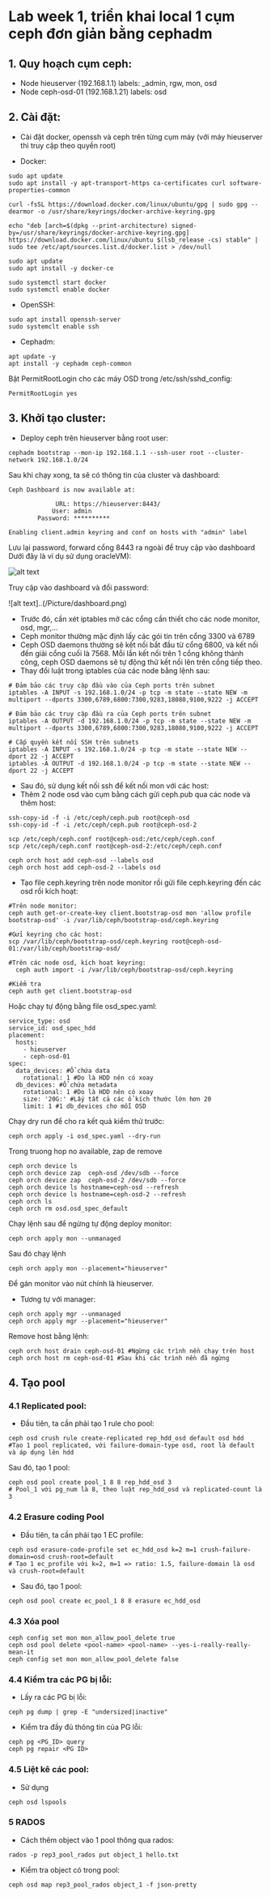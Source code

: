 # Lab week 1, triển khai local 1 cụm ceph đơn giản bằng cephadm

## 1. Quy hoạch cụm ceph:

+ Node hieuserver (192.168.1.1) labels: _admin, rgw, mon, osd
+ Node ceph-osd-01 (192.168.1.21) labels: osd


## 2. Cài đặt:

- Cài đặt docker, openssh và ceph trên từng cụm máy (với máy hieuserver thì truy cập theo quyền root)

- Docker: 

```
sudo apt update
sudo apt install -y apt-transport-https ca-certificates curl software-properties-common

curl -fsSL https://download.docker.com/linux/ubuntu/gpg | sudo gpg --dearmor -o /usr/share/keyrings/docker-archive-keyring.gpg

echo "deb [arch=$(dpkg --print-architecture) signed-by=/usr/share/keyrings/docker-archive-keyring.gpg] https://download.docker.com/linux/ubuntu $(lsb_release -cs) stable" | sudo tee /etc/apt/sources.list.d/docker.list > /dev/null

sudo apt update
sudo apt install -y docker-ce

sudo systemctl start docker
sudo systemctl enable docker
```

- OpenSSH:

```
sudo apt install openssh-server
sudo systemclt enable ssh
```

- Cephadm:

```
apt update -y
apt install -y cephadm ceph-common

```
Bật PermitRootLogin cho các máy OSD trong /etc/ssh/sshd_config:
```
PermitRootLogin yes
```
## 3. Khởi tạo cluster:
- Deploy ceph trên hieuserver bằng root user:

```
cephadm bootstrap --mon-ip 192.168.1.1 --ssh-user root --cluster-network 192.168.1.0/24
```

Sau khi chạy xong, ta sẽ có thông tin của cluster và dashboard:
```
Ceph Dashboard is now available at:

             URL: https://hieuserver:8443/
            User: admin
        Password: **********

Enabling client.admin keyring and conf on hosts with "admin" label
```

Lưu lại password, forward cổng 8443 ra ngoài để truy cập vào dashboard  Dưới đây là ví dụ sử dụng oracleVM):

![alt text](../Picture/port-forward.png)

Truy cập vào dashboard và đổi password:

![alt text]..(/Picture/dashboard.png)
- Trước đó, cần xét iptables mở các cổng cần thiết cho các node monitor, osd, mgr,...
- Ceph monitor thường mặc định lấy các gói tin trên cổng 3300 và 6789
- Ceph OSD daemons thường sẽ kết nối bắt đầu từ cổng 6800, và kết nối đến giải cổng cuối là 7568. Mỗi lần kết nối trên 1 cổng không thành công, ceph OSD daemons sẽ tự động thử kết nối lên trên cổng tiếp theo.
- Thay đổi luật trong iptables của các node bằng lệnh sau:
```
# Đảm bảo các truy cập đầu vào của Ceph ports trên subnet
iptables -A INPUT -s 192.168.1.0/24 -p tcp -m state --state NEW -m multiport --dports 3300,6789,6800:7300,9283,18080,9100,9222 -j ACCEPT

# Đảm bảo các truy cập đầu ra của Ceph ports trên subnet
iptables -A OUTPUT -d 192.168.1.0/24 -p tcp -m state --state NEW -m multiport --dports 3300,6789,6800:7300,9283,18080,9100,9222 -j ACCEPT

# Cấp quyền kết nối SSH trên subnets
iptables -A INPUT -s 192.168.1.0/24 -p tcp -m state --state NEW --dport 22 -j ACCEPT
iptables -A OUTPUT -d 192.168.1.0/24 -p tcp -m state --state NEW --dport 22 -j ACCEPT

```
- Sau đó, sử dụng kết nối ssh để kết nối mon với các host:
- Thêm 2 node osd vào cụm bằng cách gửi ceph.pub qua các node và thêm host:
```
ssh-copy-id -f -i /etc/ceph/ceph.pub root@ceph-osd
ssh-copy-id -f -i /etc/ceph/ceph.pub root@ceph-osd-2 

scp /etc/ceph/ceph.conf root@ceph-osd:/etc/ceph/ceph.conf
scp /etc/ceph/ceph.conf root@ceph-osd-2:/etc/ceph/ceph.conf

ceph orch host add ceph-osd --labels osd
ceph orch host add ceph-osd-2 --labels osd
```
- Tạo file ceph.keyring trên node monitor rồi gửi file ceph.keyring đến các osd rồi kích hoạt:
```
#Trên node monitor:
ceph auth get-or-create-key client.bootstrap-osd mon 'allow profile bootstrap-osd' -i /var/lib/ceph/bootstrap-osd/ceph.keyring

#Gửi keyring cho các host:
scp /var/lib/ceph/bootstrap-osd/ceph.keyring root@ceph-osd-01:/var/lib/ceph/bootstrap-osd/

#Trên các node osd, kích hoạt keyring:
  ceph auth import -i /var/lib/ceph/bootstrap-osd/ceph.keyring

#Kiểm tra
ceph auth get client.bootstrap-osd
```
Hoặc chạy tự động bằng file osd_spec.yaml:
```
service_type: osd
service_id: osd_spec_hdd
placement:
  hosts:
    - hieuserver
    - ceph-osd-01
spec:
  data_devices: #Ổ chứa data
    rotational: 1 #Do là HDD nên có xoay
  db_devices: #Ổ chứa metadata
    rotational: 1 #Do là HDD nên có xoay
    size: '20G:' #Lấy tất cả các ổ kích thước lớn hơn 20
    limit: 1 #1 db_devices cho mỗi OSD
```

Chạy dry run để cho ra kết quả kiểm thử trước:
```
ceph orch apply -i osd_spec.yaml --dry-run
```

Trong truong hop no available, zap de remove

```
ceph orch device ls
ceph orch device zap  ceph-osd /dev/sdb --force
ceph orch device zap  ceph-osd-2 /dev/sdb --force
ceph orch device ls hostname=ceph-osd --refresh
ceph orch device ls hostname=ceph-osd-2 --refresh
ceph orch ls
ceph orch rm osd.osd_spec_default
```

Chạy lệnh sau để ngừng tự động deploy monitor:
```
ceph orch apply mon --unmanaged
```
Sau đó chạy lệnh
```
ceph orch apply mon --placement="hieuserver" 
``` 
Để gán monitor vào nút chính là hieuserver.
- Tương tự với manager:
```
ceph orch apply mgr --unmanaged
ceph orch apply mgr --placement="hieuserver"
```

Remove host bằng lệnh:

```
ceph orch host drain ceph-osd-01 #Ngừng các trình nền chạy trên host
ceph orch host rm ceph-osd-01 #Sau khi các trình nền đã ngừng
```
## 4. Tạo pool
### 4.1 Replicated pool:
- Đầu tiên, ta cần phải tạo 1 rule cho pool:
```
ceph osd crush rule create-replicated rep_hdd_osd default osd hdd
#Tạo 1 pool replicated, với failure-domain-type osd, root là default và áp dụng lên hdd
```
Sau đó, tạo 1 pool:
```
ceph osd pool create pool_1 8 8 rep_hdd_osd 3
# Pool_1 với pg_num là 8, theo luật rep_hdd_osd và replicated-count là 3
```
### 4.2 Erasure coding Pool
- Đầu tiên, ta cần phải tạo 1 EC profile:
```
ceph osd erasure-code-profile set ec_hdd_osd k=2 m=1 crush-failure-domain=osd crush-root=default
# Tạo 1 ec_profile với k=2, m=1 => ratio: 1.5, failure-domain là osd và crush-root=default
```
- Sau đó, tạo 1 pool:
```
ceph osd pool create ec_pool_1 8 8 erasure ec_hdd_osd
```

### 4.3 Xóa pool
```
ceph config set mon mon_allow_pool_delete true
ceph osd pool delete <pool-name> <pool-name> --yes-i-really-really-mean-it
ceph config set mon mon_allow_pool_delete false
```

### 4.4 Kiểm tra các PG bị lỗi:
- Lấy ra các PG bị lỗi:
```
ceph pg dump | grep -E "undersized|inactive"     
```
- Kiểm tra đầy đủ thông tin của PG lỗi:
```
ceph pg <PG_ID> query
ceph pg repair <PG ID>
```

### 4.5 Liệt kê các pool:
- Sử dụng 
```
ceph osd lspools
```
### 5 RADOS

- Cách thêm object vào 1 pool thông qua rados:
```
rados -p rep3_pool_rados put object_1 hello.txt
```

- Kiểm tra object có trong pool:
```
ceph osd map rep3_pool_rados object_1 -f json-pretty
```
